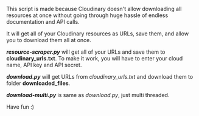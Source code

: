 This script is made because Cloudinary doesn't allow downloading all resources at once without going through huge hassle of endless documentation and API calls.

It will get all of your Cloudinary resources as URLs, save them, and allow you to download them all at once.

**_resource-scraper.py_** will get all of your URLs and save them to **cloudinary_urls.txt**.
To make it work, you will have to enter your cloud name, API key and API secret.

**_download.py_** will get URLs from _cloudinary_urls.txt_ and download them to folder **downloaded_files**.

**_download-multi.py_** is same as _download.py_, just multi threaded.

Have fun :)
